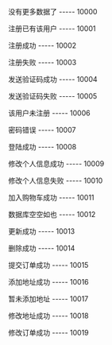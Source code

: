 没有更多数据了  -----  10000

注册已有该用户  -----  10001

注册成功  -----  10002

注册失败  -----  10003

发送验证码成功  -----  10004

发送验证码失败  -----  10005

该用户未注册  -----  10006

密码错误  -----  10007

登陆成功  -----  10008

修改个人信息成功  -----  10009

修改个人信息失败  -----  10010

加入购物车成功  -----  10011

数据库空空如也  -----  10012

更新成功  -----  10013

删除成功  -----  10014

提交订单成功  -----  10015

添加地址成功  -----  10016

暂未添加地址  -----  10017

修改地址成功  -----  10018

修改订单成功  -----  10019